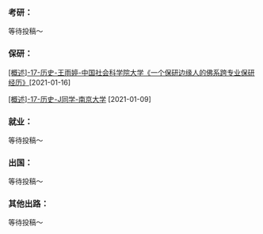 ### 考研：

等待投稿～

### 保研：

[[概述]-17-历史-王雨婷-中国社会科学院大学《一个保研边缘人的佛系跨专业保研经历》](升学就业/历史系/17-历史-王雨婷.md)[2021-01-16]

[[概述]-17-历史-J同学-南京大学](升学就业/历史系/17-历史-J同学.md) [2021-01-09]

### 就业：

等待投稿～

### 出国：

等待投稿～

### 其他出路：

等待投稿～